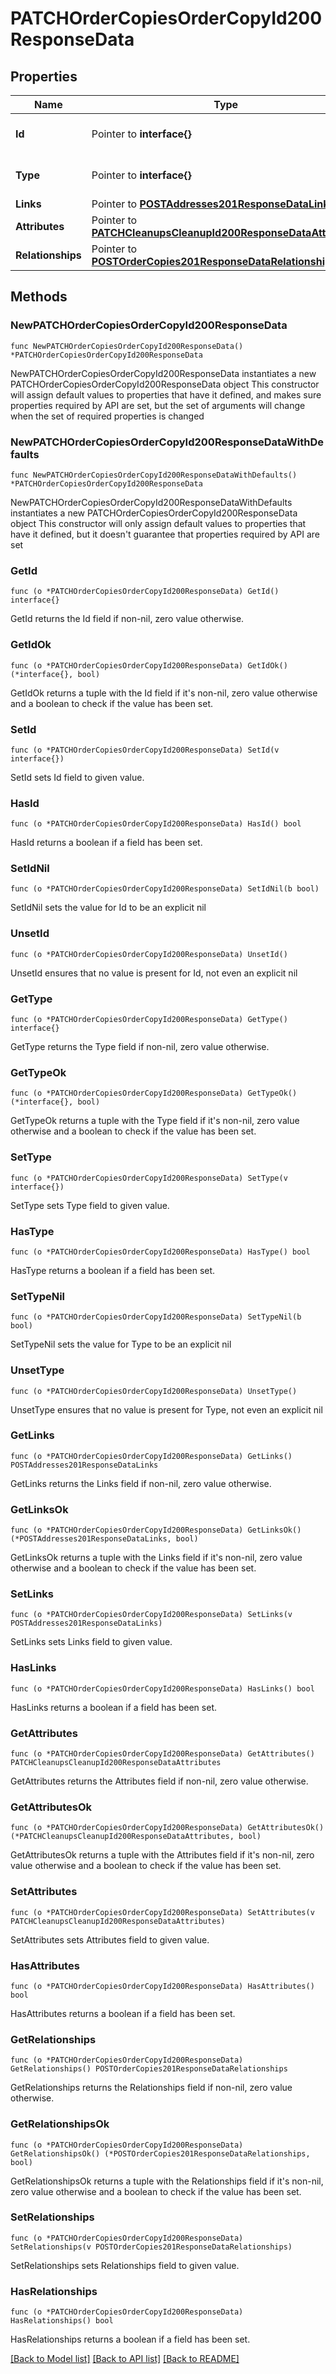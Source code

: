 # PATCHOrderCopiesOrderCopyId200ResponseData

## Properties

Name | Type | Description | Notes
------------ | ------------- | ------------- | -------------
**Id** | Pointer to **interface{}** | The resource&#39;s id | [optional] 
**Type** | Pointer to **interface{}** | The resource&#39;s type | [optional] 
**Links** | Pointer to [**POSTAddresses201ResponseDataLinks**](POSTAddresses201ResponseDataLinks.md) |  | [optional] 
**Attributes** | Pointer to [**PATCHCleanupsCleanupId200ResponseDataAttributes**](PATCHCleanupsCleanupId200ResponseDataAttributes.md) |  | [optional] 
**Relationships** | Pointer to [**POSTOrderCopies201ResponseDataRelationships**](POSTOrderCopies201ResponseDataRelationships.md) |  | [optional] 

## Methods

### NewPATCHOrderCopiesOrderCopyId200ResponseData

`func NewPATCHOrderCopiesOrderCopyId200ResponseData() *PATCHOrderCopiesOrderCopyId200ResponseData`

NewPATCHOrderCopiesOrderCopyId200ResponseData instantiates a new PATCHOrderCopiesOrderCopyId200ResponseData object
This constructor will assign default values to properties that have it defined,
and makes sure properties required by API are set, but the set of arguments
will change when the set of required properties is changed

### NewPATCHOrderCopiesOrderCopyId200ResponseDataWithDefaults

`func NewPATCHOrderCopiesOrderCopyId200ResponseDataWithDefaults() *PATCHOrderCopiesOrderCopyId200ResponseData`

NewPATCHOrderCopiesOrderCopyId200ResponseDataWithDefaults instantiates a new PATCHOrderCopiesOrderCopyId200ResponseData object
This constructor will only assign default values to properties that have it defined,
but it doesn't guarantee that properties required by API are set

### GetId

`func (o *PATCHOrderCopiesOrderCopyId200ResponseData) GetId() interface{}`

GetId returns the Id field if non-nil, zero value otherwise.

### GetIdOk

`func (o *PATCHOrderCopiesOrderCopyId200ResponseData) GetIdOk() (*interface{}, bool)`

GetIdOk returns a tuple with the Id field if it's non-nil, zero value otherwise
and a boolean to check if the value has been set.

### SetId

`func (o *PATCHOrderCopiesOrderCopyId200ResponseData) SetId(v interface{})`

SetId sets Id field to given value.

### HasId

`func (o *PATCHOrderCopiesOrderCopyId200ResponseData) HasId() bool`

HasId returns a boolean if a field has been set.

### SetIdNil

`func (o *PATCHOrderCopiesOrderCopyId200ResponseData) SetIdNil(b bool)`

 SetIdNil sets the value for Id to be an explicit nil

### UnsetId
`func (o *PATCHOrderCopiesOrderCopyId200ResponseData) UnsetId()`

UnsetId ensures that no value is present for Id, not even an explicit nil
### GetType

`func (o *PATCHOrderCopiesOrderCopyId200ResponseData) GetType() interface{}`

GetType returns the Type field if non-nil, zero value otherwise.

### GetTypeOk

`func (o *PATCHOrderCopiesOrderCopyId200ResponseData) GetTypeOk() (*interface{}, bool)`

GetTypeOk returns a tuple with the Type field if it's non-nil, zero value otherwise
and a boolean to check if the value has been set.

### SetType

`func (o *PATCHOrderCopiesOrderCopyId200ResponseData) SetType(v interface{})`

SetType sets Type field to given value.

### HasType

`func (o *PATCHOrderCopiesOrderCopyId200ResponseData) HasType() bool`

HasType returns a boolean if a field has been set.

### SetTypeNil

`func (o *PATCHOrderCopiesOrderCopyId200ResponseData) SetTypeNil(b bool)`

 SetTypeNil sets the value for Type to be an explicit nil

### UnsetType
`func (o *PATCHOrderCopiesOrderCopyId200ResponseData) UnsetType()`

UnsetType ensures that no value is present for Type, not even an explicit nil
### GetLinks

`func (o *PATCHOrderCopiesOrderCopyId200ResponseData) GetLinks() POSTAddresses201ResponseDataLinks`

GetLinks returns the Links field if non-nil, zero value otherwise.

### GetLinksOk

`func (o *PATCHOrderCopiesOrderCopyId200ResponseData) GetLinksOk() (*POSTAddresses201ResponseDataLinks, bool)`

GetLinksOk returns a tuple with the Links field if it's non-nil, zero value otherwise
and a boolean to check if the value has been set.

### SetLinks

`func (o *PATCHOrderCopiesOrderCopyId200ResponseData) SetLinks(v POSTAddresses201ResponseDataLinks)`

SetLinks sets Links field to given value.

### HasLinks

`func (o *PATCHOrderCopiesOrderCopyId200ResponseData) HasLinks() bool`

HasLinks returns a boolean if a field has been set.

### GetAttributes

`func (o *PATCHOrderCopiesOrderCopyId200ResponseData) GetAttributes() PATCHCleanupsCleanupId200ResponseDataAttributes`

GetAttributes returns the Attributes field if non-nil, zero value otherwise.

### GetAttributesOk

`func (o *PATCHOrderCopiesOrderCopyId200ResponseData) GetAttributesOk() (*PATCHCleanupsCleanupId200ResponseDataAttributes, bool)`

GetAttributesOk returns a tuple with the Attributes field if it's non-nil, zero value otherwise
and a boolean to check if the value has been set.

### SetAttributes

`func (o *PATCHOrderCopiesOrderCopyId200ResponseData) SetAttributes(v PATCHCleanupsCleanupId200ResponseDataAttributes)`

SetAttributes sets Attributes field to given value.

### HasAttributes

`func (o *PATCHOrderCopiesOrderCopyId200ResponseData) HasAttributes() bool`

HasAttributes returns a boolean if a field has been set.

### GetRelationships

`func (o *PATCHOrderCopiesOrderCopyId200ResponseData) GetRelationships() POSTOrderCopies201ResponseDataRelationships`

GetRelationships returns the Relationships field if non-nil, zero value otherwise.

### GetRelationshipsOk

`func (o *PATCHOrderCopiesOrderCopyId200ResponseData) GetRelationshipsOk() (*POSTOrderCopies201ResponseDataRelationships, bool)`

GetRelationshipsOk returns a tuple with the Relationships field if it's non-nil, zero value otherwise
and a boolean to check if the value has been set.

### SetRelationships

`func (o *PATCHOrderCopiesOrderCopyId200ResponseData) SetRelationships(v POSTOrderCopies201ResponseDataRelationships)`

SetRelationships sets Relationships field to given value.

### HasRelationships

`func (o *PATCHOrderCopiesOrderCopyId200ResponseData) HasRelationships() bool`

HasRelationships returns a boolean if a field has been set.


[[Back to Model list]](../README.md#documentation-for-models) [[Back to API list]](../README.md#documentation-for-api-endpoints) [[Back to README]](../README.md)


